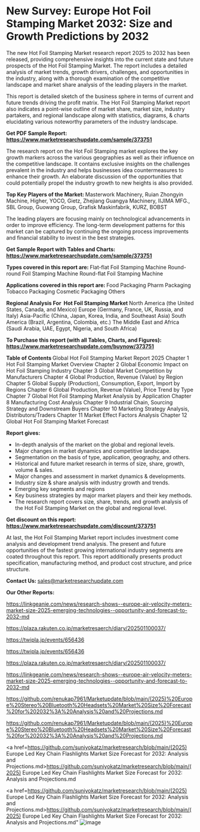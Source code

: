 # New Survey: Europe Hot Foil Stamping Market 2032: Size and Growth Predictions by 2032

The new Hot Foil Stamping Market research report 2025 to 2032 has been released, providing comprehensive insights into the current state and future prospects of the Hot Foil Stamping Market. The report includes a detailed analysis of market trends, growth drivers, challenges, and opportunities in the industry, along with a thorough examination of the competitive landscape and market share analysis of the leading players in the market.

This report is detailed sketch of the business sphere in terms of current and future trends driving the profit matrix. The Hot Foil Stamping Market report also indicates a point-wise outline of market share, market size, industry partakers, and regional landscape along with statistics, diagrams, &amp; charts elucidating various noteworthy parameters of the industry landscape.

<strong><b>Get PDF Sample Report: <a href=https://www.marketresearchupdate.com/sample/373751>https://www.marketresearchupdate.com/sample/373751</a></b></strong>

The research report on the Hot Foil Stamping market explores the key growth markers across the various geographies as well as their influence on the competitive landscape. It contains exclusive insights on the challenges prevalent in the industry and helps businesses idea countermeasures to enhance their growth. An elaborate discussion of the opportunities that could potentially propel the industry growth to new heights is also provided.

<strong><b>Top Key Players of the Market:
</b></strong>Masterwork Machinery, Ruian Zhongyin Machine, Higher, YOCO, Gietz, Zhejiang Guangya Machinery, IIJIMA MFG., SBL Group, Guowang Group, Grafisk Maskinfabrik, KURZ, BOBST<strong><b>
</b></strong>

The leading players are focusing mainly on technological advancements in order to improve efficiency. The long-term development patterns for this market can be captured by continuing the ongoing process improvements and financial stability to invest in the best strategies.

<strong><b>Get Sample Report with Tables and Charts: <a href=https://www.marketresearchupdate.com/sample/373751>https://www.marketresearchupdate.com/sample/373751</a></b></strong>

<strong><b>Types covered in this report are:
</b></strong>Flat-flat Foil Stamping Machine
Round-round Foil Stamping Machine
Round-flat Foil Stamping Machine<strong><b>
</b></strong>

<strong><b>Applications covered in this report are:
</b></strong>Food Packaging
Pharm Packaging
Tobacco Packaging
Cosmetic Packaging
Others<strong><b>
</b></strong>

<strong><b>Regional Analysis For  Hot Foil Stamping Market</b></strong><strong><b>
</b></strong>North America (the United States, Canada, and Mexico)
Europe (Germany, France, UK, Russia, and Italy)
Asia-Pacific (China, Japan, Korea, India, and Southeast Asia)
South America (Brazil, Argentina, Colombia, etc.)
The Middle East and Africa (Saudi Arabia, UAE, Egypt, Nigeria, and South Africa)

<strong><b>To Purchase this report (with all Tables, Charts, and Figures): <a href=https://www.marketresearchupdate.com/buynow/373751>https://www.marketresearchupdate.com/buynow/373751</a></b></strong>

<strong><b>Table of Contents</b></strong><strong><b>
</b></strong>Global Hot Foil Stamping Market Report 2025
Chapter 1 Hot Foil Stamping Market Overview
Chapter 2 Global Economic Impact on Hot Foil Stamping Industry
Chapter 3 Global Market Competition by Manufacturers
Chapter 4 Global Production, Revenue (Value) by Region
Chapter 5 Global Supply (Production), Consumption, Export, Import by Regions
Chapter 6 Global Production, Revenue (Value), Price Trend by Type
Chapter 7 Global Hot Foil Stamping Market Analysis by Application
Chapter 8 Manufacturing Cost Analysis
Chapter 9 Industrial Chain, Sourcing Strategy and Downstream Buyers
Chapter 10 Marketing Strategy Analysis, Distributors/Traders
Chapter 11 Market Effect Factors Analysis
Chapter 12 Global Hot Foil Stamping Market Forecast

<strong><b>Report gives:</b></strong>

- In-depth analysis of the market on the global and regional levels.
- Major changes in market dynamics and competitive landscape.
- Segmentation on the basis of type, application, geography, and others.
- Historical and future market research in terms of size, share, growth, volume &amp; sales.
- Major changes and assessment in market dynamics &amp; developments.
- Industry size &amp; share analysis with industry growth and trends.
- Emerging key segments and regions
- Key business strategies by major market players and their key methods.
- The research report covers size, share, trends, and growth analysis of the Hot Foil Stamping Market on the global and regional level.

<strong><b>Get discount on this report: <a href=https://www.marketresearchupdate.com/discount/373751>https://www.marketresearchupdate.com/discount/373751</a></b></strong>

At last, the Hot Foil Stamping Market report includes investment come analysis and development trend analysis. The present and future opportunities of the fastest growing international industry segments are coated throughout this report. This report additionally presents product specification, manufacturing method, and product cost structure, and price structure.

<strong><b>Contact Us:
</b></strong>sales@marketresearchupdate.com

<strong>Our Other Reports:</strong>

<a href=https://linkgeanie.com/news/research-shows--europe-air-velocity-meters-market-size-2025-emerging-technologies--opportunity-and-forecast-to-2032-md>https://linkgeanie.com/news/research-shows--europe-air-velocity-meters-market-size-2025-emerging-technologies--opportunity-and-forecast-to-2032-md</a>

<a href=https://plaza.rakuten.co.jp/marketresaerch/diary/202501100037/>https://plaza.rakuten.co.jp/marketresaerch/diary/202501100037/</a>

<a href=https://twipla.jp/events/656436>https://twipla.jp/events/656436</a>

<a href=https://twipla.jp/events/656436>https://twipla.jp/events/656436</a>

<a href=https://plaza.rakuten.co.jp/marketresaerch/diary/202501100037/>https://plaza.rakuten.co.jp/marketresaerch/diary/202501100037/</a>

<a href=https://linkgeanie.com/news/research-shows--europe-air-velocity-meters-market-size-2025-emerging-technologies--opportunity-and-forecast-to-2032-md>https://linkgeanie.com/news/research-shows--europe-air-velocity-meters-market-size-2025-emerging-technologies--opportunity-and-forecast-to-2032-md</a>

<a href=https://github.com/renukap7961/Marketupdate/blob/main/(2025)%20Europe%20Stereo%20Bluetooth%20Headsets%20Market%20Size%20Forecast%20for%202032%3A%20Analysis%20and%20Projections.md>https://github.com/renukap7961/Marketupdate/blob/main/(2025)%20Europe%20Stereo%20Bluetooth%20Headsets%20Market%20Size%20Forecast%20for%202032%3A%20Analysis%20and%20Projections.md</a>

<a href=https://github.com/renukap7961/Marketupdate/blob/main/(2025)%20Europe%20Stereo%20Bluetooth%20Headsets%20Market%20Size%20Forecast%20for%202032%3A%20Analysis%20and%20Projections.md>https://github.com/renukap7961/Marketupdate/blob/main/(2025)%20Europe%20Stereo%20Bluetooth%20Headsets%20Market%20Size%20Forecast%20for%202032%3A%20Analysis%20and%20Projections.md</a>

<a href=https://github.com/suniyokatz/marketresearch/blob/main/(2025) Europe Led Key Chain Flashlights Market Size Forecast for 2032: Analysis and Projections.md>https://github.com/suniyokatz/marketresearch/blob/main/(2025) Europe Led Key Chain Flashlights Market Size Forecast for 2032: Analysis and Projections.md</a>

<a href=https://github.com/suniyokatz/marketresearch/blob/main/(2025) Europe Led Key Chain Flashlights Market Size Forecast for 2032: Analysis and Projections.md>https://github.com/suniyokatz/marketresearch/blob/main/(2025) Europe Led Key Chain Flashlights Market Size Forecast for 2032: Analysis and Projections.md</a>"
![image](https://github.com/user-attachments/assets/1e021634-9561-4ee5-922d-d4c7d758b8e1)
